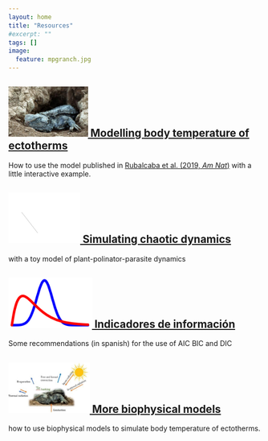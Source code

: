 ```yaml
---
layout: home
title: "Resources"
#excerpt: ""
tags: []
image:
  feature: mpgranch.jpg
---
```

<div class="titles">
  <div class="tile">
    <h2 class="post-title"> <a href="/posts/temperature_distributions"> 
    <img height="100px" src="/images/posts/lizard.jpg"/>
    Modelling body temperature of ectotherms </a></h2>
    How to use the model published in <a href = "https://www.amnat.org/an/newpapers/MayRubalcaba.html" target="_blank">       Rubalcaba et al. (2019, <i>Am Nat</i>)</a> with a little interactive example.
  </div>

  <div class="tile">
    <h2 class="post-title"><a href="/posts/">
    <img height="100px" src="/images/posts/atractor.gif"/>
    Simulating chaotic dynamics </a></h2>
    <p class="post-excerpt"> with a toy model of plant-polinator-parasite dynamics </p>
  </div>

  <div class="tile">
    <h2 class="post-title"><a href="/posts/information_criterion">
    <img height="100px" src="/images/posts/Bayes_icon.jpg"/>
    Indicadores de información </a></h2>
    <p class="post-excerpt">Some recommendations (in spanish) for the use of AIC BIC and DIC </p>
  </div>
  
  <div class="tile">
    <h2 class="post-title"><a href="https://jrubalcaba.shinyapps.io/jrubalcabagithub/">
    <img height="100px" src="/images/posts/bodytemp.jpg"/>
    More biophysical models </a></h2>
    <p class="post-excerpt"> how to use biophysical models to simulate body temperature of ectotherms. </p>
  </div>
</div> 